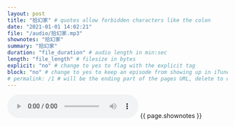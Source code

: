 ```yaml
---
layout: post
title: "拾幻家" # quotes allow forbidden characters like the colon
date: "2021-01-01 14:02:21"
file: "/audio/拾幻家.mp3"
shownotes: "拾幻家"
summary: "拾幻家"
duration: "file_duration" # audio length in min:sec
length: "file_length" # filesize in bytes
explicit: "no" # change to yes to flag with the explicit tag
block: "no" # change to yes to keep an episode from showing up in iTunes
# permalink: /1 # will be the ending part of the pages URL, delete to default to the title
---
```


<audio controls>
<source src="{{site.url}}{{site.baseurl}}{{ page.file }}" type="audio/x-mp3">
Your browser does not support the audio element.
</audio>
{{ page.shownotes }}
